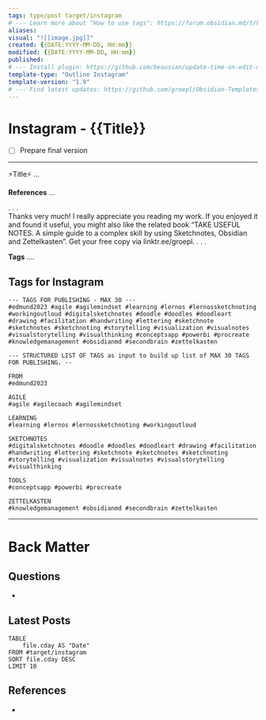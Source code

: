```yaml
---
tags: type/post target/instagram 
# --- Learn more about "How to use tags": https://forum.obsidian.md/t/how-to-use-tags/
aliases:
visual: "![[image.jpg]]"
created: {{DATE:YYYY-MM-DD, HH:mm}}
modified: {{DATE:YYYY-MM-DD, HH:mm}}
published:
# --- Install plugin: https://github.com/beaussan/update-time-on-edit-obsidian
template-type: "Outline Instagram"
template-version: "1.9"
# --- Find latest updates: https://github.com/groepl/Obsidian-Templates
---
```


# Instagram - {{Title}}

<!-- What remains to be done do get the final version? --> 
- [ ] Prepare final version 

- - -
<!-- Main content of this story - Max. 2.200 characters -->
⚡️Title⚡️
...

**References**
...

. . .  
Thanks very much! I really appreciate you reading my work. If you enjoyed it and found it useful, you might also like the related book “TAKE USEFUL NOTES. A simple guide to a complex skill by using Sketchnotes, Obsidian and Zettelkasten”. Get your free copy via linktr.ee/groepl.
. . .  

**Tags**
....

## Tags for Instagram

```
--- TAGS FOR PUBLISHING - MAX 30 ---
#edmund2023 #agile #agilemindset #learning #lernos #lernossketchnoting #workingoutloud #digitalsketchnotes #doodle #doodles #doodleart #drawing #facilitation #handwriting #lettering #sketchnote #sketchnotes #sketchnoting #storytelling #visualization #visualnotes #visualstorytelling #visualthinking #conceptsapp #powerbi #procreate #knowledgemanagement #obsidianmd #secondbrain #zettelkasten
```

```
--- STRUCTURED LIST OF TAGS as input to build up list of MAX 30 TAGS FOR PUBLISHING. --

FROM
#edmund2023

AGILE
#agile #agilecoach #agilemindset 

LEARNING
#learning #lernos #lernossketchnoting #workingoutloud 

SKETCHNOTES
#digitalsketchnotes #doodle #doodles #doodleart #drawing #facilitation #handwriting #lettering #sketchnote #sketchnotes #sketchnoting #storytelling #visualization #visualnotes #visualstorytelling #visualthinking

TOOLS
#conceptsapp #powerbi #procreate 

ZETTELKASTEN
#knowledgemanagement #obsidianmd #secondbrain #zettelkasten 
```

---
# Back Matter
## Questions
<!-- What remains for you to consider in the draft version? --> 
- 

## Latest Posts
<!-- Links to chapters from e-book -->

```dataview
TABLE 
	file.cday AS "Date"
FROM #target/instagram 
SORT file.cday DESC
LIMIT 10
```

## References
<!-- Links to pages not referenced in the content -->
- 